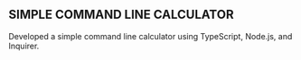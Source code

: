 **SIMPLE COMMAND LINE CALCULATOR**
---
Developed a simple command line calculator using TypeScript, Node.js, and Inquirer.
